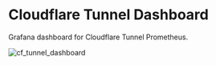 # Cloudflare Tunnel Dashboard
Grafana dashboard for Cloudflare Tunnel Prometheus.

![cf_tunnel_dashboard](https://github.com/svenvg93/Grafana-Dashboard/assets/4511676/ee3af8c7-92ae-43ea-a7ef-1cccc8a3a6d8)
